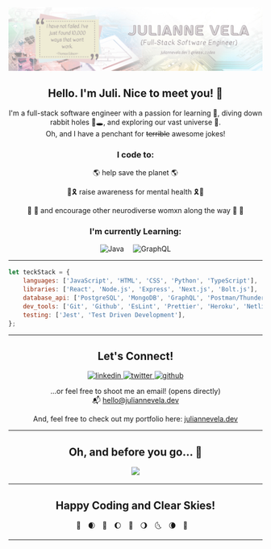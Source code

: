![portfolio banner](./src/Assets/JulianneVela-Banner.png)

<!-- Intro + Bio -->
<section align="center">
    <h1>Hello. I'm Juli. Nice to meet you! &#128055;</h1>
    <p>
        I'm a full-stack software engineer with a passion for learning &#129504;, diving down rabbit holes &#128007;&#128371;, and exploring our vast universe &#128301;. <br>Oh, and I have a penchant for <del>terrible</del> awesome jokes!
    </p>

<!-- Reason I code -->
<p>
    <h3>I code to:</h3>
    <p>&#127758; help save the planet &#127758;</p>
    <p>&#128154;&#127895; raise awareness for mental health &#127895;&#128154;</p>
    <p>&#127752; &#129504; and encourage other neurodiverse womxn along the way &#129504; &#127752;</p>
</p>

<!-- Currently Learning -->
<p>
    <h3>I'm currently Learning:</h3>
    <img alt="Java" src="https://cdn.jsdelivr.net/gh/devicons/devicon/icons/java/java-original.svg" height="35px"/>&#8195;
    <img alt="GraphQL" src="https://graphql.org/img/logo.svg" height="35px"/>
    
</p>

</section>
<hr>

<!-- Teck Stack -->

```javascript
let teckStack = {
    languages: ['JavaScript', 'HTML', 'CSS', 'Python', 'TypeScript'],
    libraries: ['React', 'Node.js', 'Express', 'Next.js', 'Bolt.js'],
    database_api: ['PostgreSQL', 'MongoDB', 'GraphQL', 'Postman/ThunderClient'],
    dev_tools: ['Git', 'Github', 'EsLint', 'Prettier', 'Heroku', 'Netlify'],
    testing: ['Jest', 'Test Driven Development'],
};
```

<hr>

<!-- Connect with Me! -->
<!-- https://img.shields.io/badge/<LABEL>-<MESSAGE>-<COLOR> -->
<section align="center">
    <h2>Let's Connect!</h2> 
    <p>
        <a href="https://www.linkedin.com/in/juliannevela">
            <img alt="linkedin" src="https://img.shields.io/badge/LinkedIn-@juliannevela-yellow"/>
        </a>
        <a href="https://www.twitter.com/nessi_codes">
            <img src="https://img.shields.io/badge/Twitter-@nessi_codes-yellow" alt="twitter" />
        </a>
        <a href="https://www.github.com/juliannevela">
            <img src="https://img.shields.io/badge/Github-@juliannevela-yellow" alt="github"/>
        </a>
    </p>
    <p>
        ...or feel free to shoot me an email! (opens directly)<br>
        &#128236; <a href="mailto:hello@juliannevela.dev">hello@juliannevela.dev</a>
    </p>
    <p>
        And, feel free to check out my portfolio here: <a href="https://juliannevela.dev">juliannevela.dev</a>
    </p>
</section>
<hr>

<!-- Programming Humor -->
<section align="center">
<h2>Oh, and before you go... &#129315;</h2>
<img src="https://readme-jokes.vercel.app/api?theme=dracula"/>
</section>
<hr>

<!-- Signoff -->
<section align="center">
    <h2>Happy Coding and Clear Skies!</h2>

:new_moon_with_face:&#8195;:waxing_crescent_moon:&#8195;:first_quarter_moon_with_face:&#8195;:waxing_gibbous_moon:&#8195;:full_moon_with_face:&#8195;:waning_gibbous_moon:&#8195;:last_quarter_moon_with_face:&#8195;:waning_crescent_moon:&#8195;:new_moon_with_face:&#8195;

</section>
<hr>

<!-- BLOG-POST-LIST:START -->
<!-- BLOG-POST-LIST:END -->
